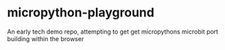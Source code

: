 # micropython-playground
 An early tech demo repo, attempting to get get micropythons microbit port building within the browser

